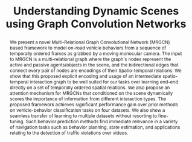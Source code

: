 ---
layout: project-page-new
title: "Understanding Dynamic Scenes using Graph Convolution Networks"
authors:
  - name: Sravan Mylavarapu*
    sup: 1
  - name: Mahtab Sandhu*
    sup: 1
  - name: Priyesh Vijayan
    sup: 1
  - name: K Madhava Krishna
    sup: 1
  - name: Balaraman Ravindran
    sup: 1
  - name: Anoop Namboodiri
    sup: 1
affiliations:
  - name: Center for Visual Information Technology, KCIS, IIIT Hyderabad
    link: #
    sup: 1
  - name: Robotics Research Center, KCIS, IIIT Hyderabad
    link: https://robotics.iiit.ac.in
    sup: 2
  - name: School of Computer Science, McGill University and Mila
    link: #
    sup: 3
  - name: Dept. of CSE and Robert Bosch Center for Data Science and AI, IIT Madras
    link: #
    sup: 4
permalink: /publications/2020/Mylavarapu_Understanding-Dynamic-Scenes/
abstract: "We present a novel Multi-Relational Graph Convolutional Network (MRGCN) based framework to model on-road vehicle behaviors from a sequence of temporally ordered frames as grabbed by a moving monocular camera. The input to MRGCN is a multi-relational graph where the graph's nodes represent the active and passive agents/objects in the scene, and the bidirectional edges that connect every pair of nodes are encodings of their Spatio-temporal relations. We show that this proposed explicit encoding and usage of an intermediate spatio-temporal interaction graph to be well suited for our tasks over learning end-end directly on a set of temporally ordered spatial relations. We also propose an attention mechanism for MRGCNs that conditioned on the scene dynamically scores the importance of information from different interaction types. The proposed framework achieves significant performance gain over prior methods on vehicle-behavior classification tasks on four datasets. We also show a seamless transfer of learning to multiple datasets without resorting to fine-tuning. Such behavior prediction methods find immediate relevance in a variety of navigation tasks such as behavior planning, state estimation, and applications relating to the detection of traffic violations over videos."
paper: https://robotics.iiit.ac.in/uploads/Main/Publications/Sravan_etal_IROS_2020.pdf
iframe: https://www.youtube.com/embed/jhjskX4FQwA

---